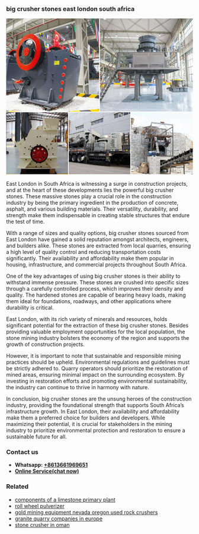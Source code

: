 <h3>big crusher stones east london south africa</h3><img src='1702952940.jpg' alt=''><p>East London in South Africa is witnessing a surge in construction projects, and at the heart of these developments lies the powerful big crusher stones. These massive stones play a crucial role in the construction industry by being the primary ingredient in the production of concrete, asphalt, and various building materials. Their versatility, durability, and strength make them indispensable in creating stable structures that endure the test of time.</p><p>With a range of sizes and quality options, big crusher stones sourced from East London have gained a solid reputation amongst architects, engineers, and builders alike. These stones are extracted from local quarries, ensuring a high level of quality control and reducing transportation costs significantly. Their availability and affordability make them popular in housing, infrastructure, and commercial projects throughout South Africa.</p><p>One of the key advantages of using big crusher stones is their ability to withstand immense pressure. These stones are crushed into specific sizes through a carefully controlled process, which improves their density and quality. The hardened stones are capable of bearing heavy loads, making them ideal for foundations, roadways, and other applications where durability is critical.</p><p>East London, with its rich variety of minerals and resources, holds significant potential for the extraction of these big crusher stones. Besides providing valuable employment opportunities for the local population, the stone mining industry bolsters the economy of the region and supports the growth of construction projects.</p><p>However, it is important to note that sustainable and responsible mining practices should be upheld. Environmental regulations and guidelines must be strictly adhered to. Quarry operators should prioritize the restoration of mined areas, ensuring minimal impact on the surrounding ecosystem. By investing in restoration efforts and promoting environmental sustainability, the industry can continue to thrive in harmony with nature.</p><p>In conclusion, big crusher stones are the unsung heroes of the construction industry, providing the foundational strength that supports South Africa’s infrastructure growth. In East London, their availability and affordability make them a preferred choice for builders and developers. While maximizing their potential, it is crucial for stakeholders in the mining industry to prioritize environmental protection and restoration to ensure a sustainable future for all.</p><h3>Contact us</h3><ul><li><strong>Whatsapp:&nbsp;<a href="https://wa.me/8613661969651">+8613661969651</a></strong></li><li><a href="https://swt.shibang-china.com/?git&amp;zhl&amp;big crusher stones east london south africa"><strong>Online Service(chat now)</strong></a></li></ul><h3>Related</h3><ul><li><a href='components of a limestone primary plant.md'>components of a limestone primary plant</a></li><li><a href='roll wheel pulverizer.md'>roll wheel pulverizer</a></li><li><a href='gold mining equipment nevada oregon used rock crushers.md'>gold mining equipment nevada oregon used rock crushers</a></li><li><a href='granite quarry companies in europe.md'>granite quarry companies in europe</a></li><li><a href='stone crusher in oman.md'>stone crusher in oman</a></li></ul>
